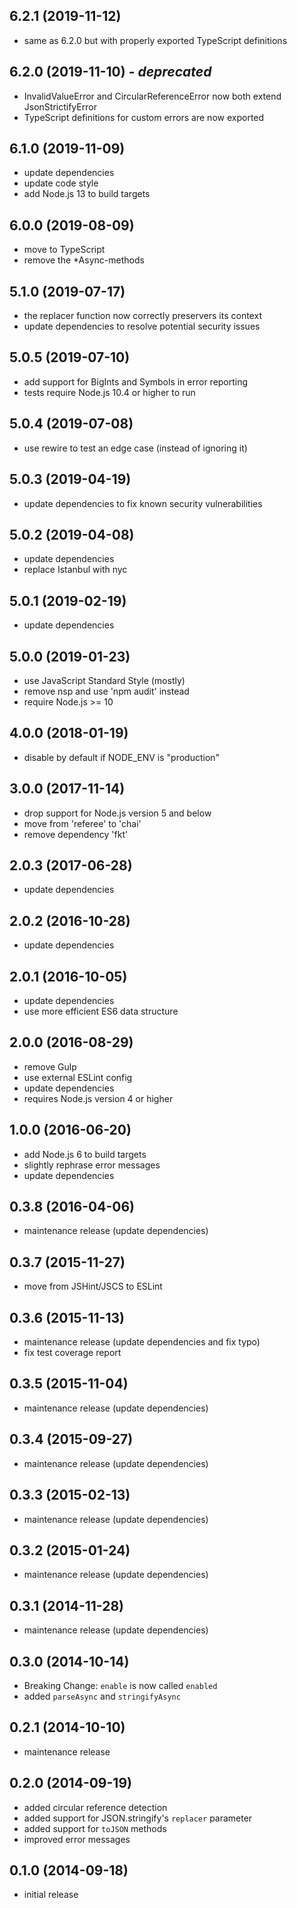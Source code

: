 ## 6.2.1 (2019-11-12)

 - same as 6.2.0 but with properly exported TypeScript definitions

## 6.2.0 (2019-11-10) - *deprecated*

 - InvalidValueError and CircularReferenceError now both extend JsonStrictifyError
 - TypeScript definitions for custom errors are now exported

## 6.1.0 (2019-11-09)

 - update dependencies
 - update code style
 - add Node.js 13 to build targets

## 6.0.0 (2019-08-09)

 - move to TypeScript
 - remove the *Async-methods

## 5.1.0 (2019-07-17)

 - the replacer function now correctly preservers its context
 - update dependencies to resolve potential security issues

## 5.0.5 (2019-07-10)

 - add support for BigInts and Symbols in error reporting
 - tests require Node.js 10.4 or higher to run

## 5.0.4 (2019-07-08)

 - use rewire to test an edge case (instead of ignoring it)
 
## 5.0.3 (2019-04-19)

 - update dependencies to fix known security vulnerabilities
 
## 5.0.2 (2019-04-08)

 - update dependencies
 - replace Istanbul with nyc
 
## 5.0.1 (2019-02-19)

 - update dependencies
 
## 5.0.0 (2019-01-23)

 - use JavaScript Standard Style (mostly)
 - remove nsp and use 'npm audit' instead
 - require Node.js >= 10

## 4.0.0 (2018-01-19)

 - disable by default if NODE_ENV is "production"

## 3.0.0 (2017-11-14)

 - drop support for Node.js version 5 and below
 - move from 'referee' to 'chai'
 - remove dependency 'fkt'

## 2.0.3 (2017-06-28)
 
 - update dependencies

## 2.0.2 (2016-10-28)

 - update dependencies

## 2.0.1 (2016-10-05)
 
 - update dependencies
 - use more efficient ES6 data structure

## 2.0.0 (2016-08-29)

 - remove Gulp
 - use external ESLint config
 - update dependencies
 - requires Node.js version 4 or higher 

## 1.0.0 (2016-06-20)

 - add Node.js 6 to build targets
 - slightly rephrase error messages
 - update dependencies

## 0.3.8 (2016-04-06)

 - maintenance release (update dependencies)

## 0.3.7 (2015-11-27)

 - move from JSHint/JSCS to ESLint

## 0.3.6 (2015-11-13)

 - maintenance release (update dependencies and fix typo)
 - fix test coverage report

## 0.3.5 (2015-11-04)

 - maintenance release (update dependencies)

## 0.3.4 (2015-09-27)

 - maintenance release (update dependencies)

## 0.3.3 (2015-02-13)

 - maintenance release (update dependencies)

## 0.3.2 (2015-01-24)

 - maintenance release (update dependencies)

## 0.3.1 (2014-11-28)

 - maintenance release (update dependencies)

## 0.3.0 (2014-10-14)

 - Breaking Change: `enable` is now called `enabled`
 - added `parseAsync` and `stringifyAsync`

## 0.2.1 (2014-10-10)

 - maintenance release

## 0.2.0 (2014-09-19)
 - added circular reference detection
 - added support for JSON.stringify's `replacer` parameter
 - added support for `toJSON` methods
 - improved error messages

## 0.1.0 (2014-09-18)

- initial release
